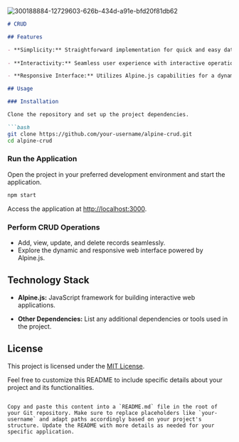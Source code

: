 ![300188884-12729603-626b-434d-a91e-bfd20f81db62](https://github.com/PranavChaturvedi26/Crud-Operation-Web-App-/assets/72809454/cb987c78-a73b-4612-bc96-a034cae18222)


```markdown
# CRUD

## Features

- **Simplicity:** Straightforward implementation for quick and easy data management.
  
- **Interactivity:** Seamless user experience with interactive operations.

- **Responsive Interface:** Utilizes Alpine.js capabilities for a dynamic and responsive web interface.

## Usage

### Installation

Clone the repository and set up the project dependencies.

```bash
git clone https://github.com/your-username/alpine-crud.git
cd alpine-crud
```

### Run the Application

Open the project in your preferred development environment and start the application.

```bash
npm start
```

Access the application at [http://localhost:3000](http://localhost:3000).

### Perform CRUD Operations

- Add, view, update, and delete records seamlessly.
- Explore the dynamic and responsive web interface powered by Alpine.js.

## Technology Stack

- **Alpine.js:** JavaScript framework for building interactive web applications.
  
- **Other Dependencies:** List any additional dependencies or tools used in the project.

## License

This project is licensed under the [MIT License](LICENSE).

Feel free to customize this README to include specific details about your project and its functionalities.
```

Copy and paste this content into a `README.md` file in the root of your Git repository. Make sure to replace placeholders like `your-username` and adapt paths accordingly based on your project's structure. Update the README with more details as needed for your specific application.

